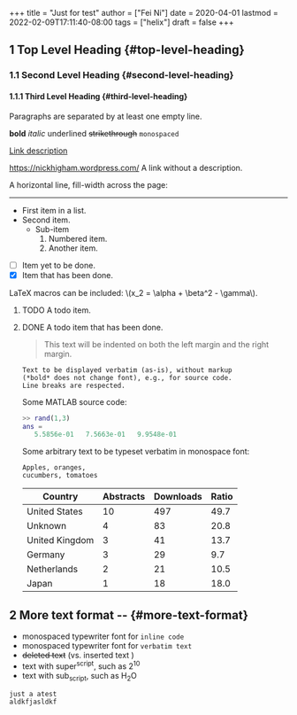 +++
title = "Just for test"
author = ["Fei Ni"]
date = 2020-04-01
lastmod = 2022-02-09T17:11:40-08:00
tags = ["helix"]
draft = false
+++

## <span class="section-num">1</span> Top Level Heading {#top-level-heading}


### <span class="section-num">1.1</span> Second Level Heading {#second-level-heading}


#### <span class="section-num">1.1.1</span> Third Level Heading {#third-level-heading}

Paragraphs are separated by at least one empty line.

**bold** _italic_ <span class="underline">underlined</span> ~~strikethrough~~ `monospaced`

[Link description](https://nickhigham.wordpress.com/)

<https://nickhigham.wordpress.com/> A link without a description.

A horizontal line, fill-width across the page:

---

-   First item in a list.
-   Second item.
    -   Sub-item
        1.  Numbered item.
        2.  Another item.
-   [ ] Item yet to be done.
-   [X] Item that has been done.

LaTeX macros can be included: \\(x\_2 = \alpha + \beta^2 - \gamma\\).

<!--list-separator-->

1. <span class="org-todo todo TODO">TODO</span>  A todo item.

<!--list-separator-->

2. <span class="org-todo done DONE">DONE</span>  A todo item that has been done.

    > This text will be indented on both the left margin and the right margin.

    ```text
    Text to be displayed verbatim (as-is), without markup
    (*bold* does not change font), e.g., for source code.
    Line breaks are respected.
    ```

    Some MATLAB source code:

    ```matlab
    >> rand(1,3)
    ans =
       5.5856e-01   7.5663e-01   9.9548e-01
    ```

    Some arbitrary text to be typeset verbatim in monospace font:

    ```text
    Apples, oranges,
    cucumbers, tomatoes
    ```

    | Country        | Abstracts | Downloads | Ratio |
    |----------------|-----------|-----------|-------|
    | United States  | 10        | 497       | 49.7  |
    | Unknown        | 4         | 83        | 20.8  |
    | United Kingdom | 3         | 41        | 13.7  |
    | Germany        | 3         | 29        | 9.7   |
    | Netherlands    | 2         | 21        | 10.5  |
    | Japan          | 1         | 18        | 18.0  |


## <span class="section-num">2</span> More text format -- {#more-text-format}

-   monospaced typewriter font for `inline code`
-   monospaced typewriter font for `verbatim text`
-   ~~deleted text~~ (vs. <span class="underline">inserted text</span> )
-   text with super<sup>script</sup>, such as 2<sup>10</sup>
-   text with sub<sub>script</sub>, such as H<sub>2</sub>O

<!--listend-->

```bash
just a atest
aldkfjasldkf
```
